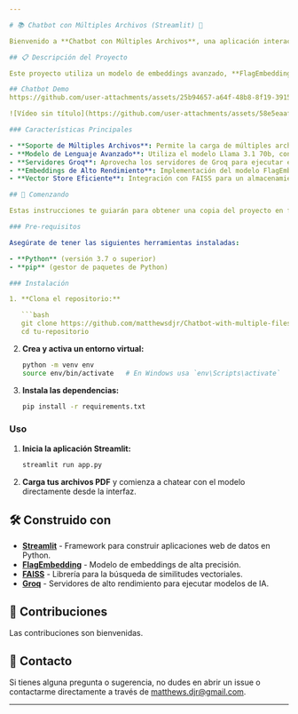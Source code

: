 ```yaml
---

# 📚 Chatbot con Múltiples Archivos (Streamlit) 🤖

Bienvenido a **Chatbot con Múltiples Archivos**, una aplicación interactiva construida con Streamlit que permite a los usuarios subir archivos PDF y chatear con el modelo Llama 3.1 70b, utilizando los servidores de Groq para evitar la necesidad de hardware de alta potencia.

## 📋 Descripción del Proyecto

Este proyecto utiliza un modelo de embeddings avanzado, **FlagEmbedding**, que ocupa la segunda posición en el Leaderboard de MTEB. Al ser un modelo open-source, proporciona una excelente precisión y eficiencia en la generación de embeddings de texto. Los embeddings generados son almacenados y gestionados por **FAISS**, un robusto vector store desarrollado por Meta, que facilita la búsqueda y recuperación de información relevante a partir de grandes conjuntos de datos.

## Chatbot Demo
https://github.com/user-attachments/assets/25b94657-a64f-48b8-8f19-39156e7c820d

![Vídeo sin título](https://github.com/user-attachments/assets/58e5eaaf-b062-47dd-8bc9-b14812ded417)

### Características Principales

- **Soporte de Múltiples Archivos**: Permite la carga de múltiples archivos PDF para una experiencia de chat fluida y continua.
- **Modelo de Lenguaje Avanzado**: Utiliza el modelo Llama 3.1 70b, conocido por su capacidad para comprender y generar texto de alta calidad.
- **Servidores Groq**: Aprovecha los servidores de Groq para ejecutar el modelo de lenguaje de manera eficiente sin requerir hardware especializado.
- **Embeddings de Alto Rendimiento**: Implementación del modelo FlagEmbedding para la representación vectorial de documentos.
- **Vector Store Eficiente**: Integración con FAISS para un almacenamiento y recuperación rápida de información.

## 🚀 Comenzando

Estas instrucciones te guiarán para obtener una copia del proyecto en funcionamiento en tu máquina local para propósitos de desarrollo y pruebas.

### Pre-requisitos

Asegúrate de tener las siguientes herramientas instaladas:

- **Python** (versión 3.7 o superior)
- **pip** (gestor de paquetes de Python)

### Instalación

1. **Clona el repositorio:**

   ```bash
   git clone https://github.com/matthewsdjr/Chatbot-with-multiple-files.git
   cd tu-repositorio
   ```

2. **Crea y activa un entorno virtual:**

   ```bash
   python -m venv env
   source env/bin/activate   # En Windows usa `env\Scripts\activate`
   ```

3. **Instala las dependencias:**

   ```bash
   pip install -r requirements.txt
   ```

### Uso

1. **Inicia la aplicación Streamlit:**

   ```bash
   streamlit run app.py
   ```

2. **Carga tus archivos PDF** y comienza a chatear con el modelo directamente desde la interfaz.

## 🛠️ Construido con

- **[Streamlit](https://streamlit.io/)** - Framework para construir aplicaciones web de datos en Python.
- **[FlagEmbedding](https://huggingface.co/BAAI/bge-m3)** - Modelo de embeddings de alta precisión.
- **[FAISS](https://github.com/facebookresearch/faiss)** - Librería para la búsqueda de similitudes vectoriales.
- **[Groq](https://groq.com/)** - Servidores de alto rendimiento para ejecutar modelos de IA.

## 🤝 Contribuciones

Las contribuciones son bienvenidas.

## 📧 Contacto

Si tienes alguna pregunta o sugerencia, no dudes en abrir un issue o contactarme directamente a través de [matthews.djr@gmail.com](mailto:matthews.djr@gmail.com).

---
```

